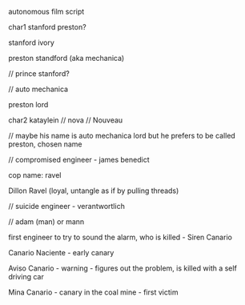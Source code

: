 autonomous film script

char1 stanford preston?

stanford ivory

preston standford (aka mechanica)

// prince stanford?

// auto mechanica

preston lord

char2 kataylein // nova // Nouveau

// maybe his name is auto mechanica lord but he prefers to be called preston, chosen name

// compromised engineer - james benedict

cop name: ravel

Dillon Ravel (loyal, untangle as if by pulling threads)

// suicide engineer - verantwortlich

// adam (man) or mann

first engineer to try to sound the alarm, who is killed - Siren Canario

Canario Naciente - early canary

Aviso Canario - warning - figures out the problem, is killed with a self driving car

Mina Canario - canary in the coal mine - first victim